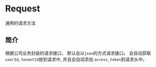 # Request

通用的请求方法

## 简介

根据公司业务封装的请求接口， 默认会以`json`的方式请求接口。 会自动获取`userId`, `tenantId`放到请求中, 并且会自动添加
`access_token`到请求头中。

<code src="./demo/index.demo" />
